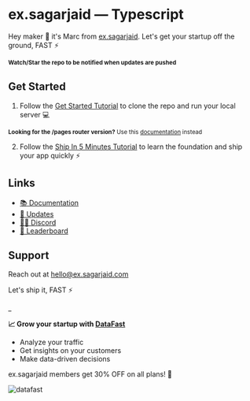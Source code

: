 <!-- @format -->

# ex.sagarjaid — Typescript

Hey maker 👋 it's Marc from [ex.sagarjaid](https://ex.sagarjaid.com/docs). Let's
get your startup off the ground, FAST ⚡️

<sub>**Watch/Star the repo to be notified when updates are pushed**</sub>

## Get Started

1. Follow the [Get Started Tutorial](https://ex.sagarjaid.com/docs) to clone the
   repo and run your local server 💻

<sub>**Looking for the /pages router version?** Use this
[documentation](https://ex.sagarjaid.com/docs-old) instead</sub>

2. Follow the
   [Ship In 5 Minutes Tutorial](https://ex.sagarjaid.com/docs/tutorials/ship-in-5-minutes)
   to learn the foundation and ship your app quickly ⚡️

## Links

- [📚 Documentation](https://ex.sagarjaid.com/docs)
- [📣 Updates](https://ex.sagarjaid.beehiiv.com/)
- [🧑‍💻 Discord](https://ex.sagarjaid.com/dashboard)
- [🥇 Leaderboard](https://ex.sagarjaid.com/leaderboard)

## Support

Reach out at hello@ex.sagarjaid.com

Let's ship it, FAST ⚡️

\_

**📈 Grow your startup with
[DataFast](https://datafa.st?ref=ex.sagarjaid_readme)**

- Analyze your traffic
- Get insights on your customers
- Make data-driven decisions

ex.sagarjaid members get 30% OFF on all plans! 🎁

![datafast](https://github.com/user-attachments/assets/2a9710f8-9a39-4593-b4bf-9ee933529870)
